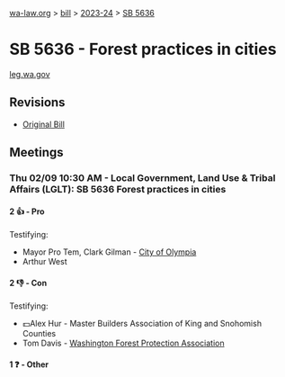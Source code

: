 [wa-law.org](/) > [bill](/bill/) > [2023-24](/bill/2023-24/) > [SB 5636](/bill/2023-24/sb/5636/)

# SB 5636 - Forest practices in cities
[leg.wa.gov](https://app.leg.wa.gov/billsummary?BillNumber=5636&Year=2023&Initiative=false)

## Revisions
* [Original Bill](1/)

## Meetings
### Thu 02/09 10:30 AM - Local Government, Land Use & Tribal Affairs (LGLT): SB 5636 Forest practices in cities
#### 2 👍 - Pro
Testifying:
* Mayor Pro Tem, Clark Gilman - [City of Olympia](/org/city_of_olympia/)
* Arthur West

#### 2 👎 - Con
Testifying:
* 💵Alex Hur - Master Builders Association of King and Snohomish Counties
* Tom Davis - [Washington Forest Protection Association](/org/washington_forest_protection_association/)

#### 1 ❓ - Other
